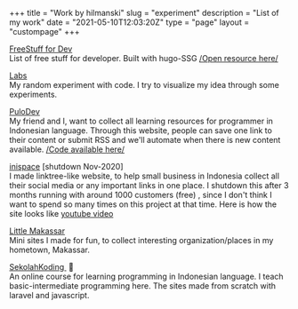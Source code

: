 +++
title = "Work by hilmanski"
slug = "experiment"
description = "List of my work"
date = "2021-05-10T12:03:20Z"
type = "page"
layout = "custompage"
+++ 

[FreeStuff for Dev](https://freestuff.dev/)  
List of free stuff for developer. Built with hugo-SSG  [/Open resource here/](https://github.com/hilmanski/freeStuffDev)

[Labs](https://labs.hilman.space/)  
My random experiment with code. I try to visualize my idea through some experiments.

[PuloDev](https://pulo.dev/)  
My friend and I, want to collect all learning resources for programmer in Indonesian language. Through this website, people can save one link to their content or submit RSS and we'll automate when there is new content available.
[/Code available here/](https://github.com/pulodev)

[inispace](#) [shutdown Nov-2020]  
I made linktree-like website, to help small business in Indonesia collect all their social media or any important links in one place. I shutdown this after 3 months running with around 1000 customers (free) , since I don't think I want to spend so many times on this project at that time. Here is how the site looks like [youtube video](https://www.youtube.com/playlist?list=PLct5kLrh1BuNuUPEWgLZ5P5Wu2JQ0t-s5)

[Little Makassar](https://littlemks.github.io/)  
Mini sites I made for fun, to collect interesting organization/places in my hometown, Makassar.

[SekolahKoding ](https://sekolahkoding.com/) 🐨  
An online course for learning programming in Indonesian language. I teach basic-intermediate programming here. The sites made from scratch with laravel and javascript.